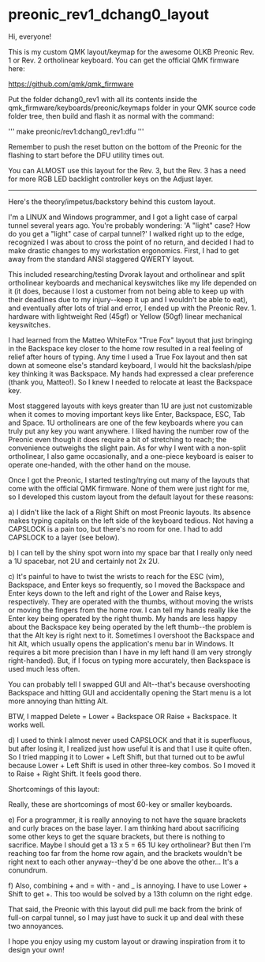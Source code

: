 # preonic_rev1_dchang0_layout

Hi, everyone!

This is my custom QMK layout/keymap for the awesome OLKB Preonic Rev. 1 or Rev. 2 ortholinear keyboard. You can get the official QMK firmware here:

https://github.com/qmk/qmk_firmware

Put the folder dchang0_rev1 with all its contents inside the qmk_firmware/keyboards/preonic/keymaps folder in your QMK source code folder tree, then build and flash it as normal with the command:

'''
make preonic/rev1:dchang0_rev1:dfu
'''

Remember to push the reset button on the bottom of the Preonic for the flashing to start before the DFU utility times out.

You can ALMOST use this layout for the Rev. 3, but the Rev. 3 has a need for more RGB LED backlight controller keys on the Adjust layer. 

-----

Here's the theory/impetus/backstory behind this custom layout.

I'm a LINUX and Windows programmer, and I got a light case of carpal tunnel several years ago. You're probably wondering: 'A "light" case? How do you get a "light" case of carpal tunnel?' I walked right up to the edge, recognized I was about to cross the point of no return, and decided I had to make drastic changes to my workstation ergonomics. First, I had to get away from the standard ANSI staggered QWERTY layout.

This included researching/testing Dvorak layout and ortholinear and split ortholinear keyboards and mechanical keyswitches like my life depended on it (it does, because I lost a customer from not being able to keep up with their deadlines due to my injury--keep it up and I wouldn't be able to eat), and eventually after lots of trial and error, I ended up with the Preonic Rev. 1. hardware with lightweight Red (45gf) or Yellow (50gf) linear mechanical keyswitches. 

I had learned from the Matteo WhiteFox "True Fox" layout that just bringing in the Backspace key closer to the home row resulted in a real feeling of relief after hours of typing. Any time I used a True Fox layout and then sat down at someone else's standard keyboard, I would hit the backslash/pipe key thinking it was Backspace. My hands had expressed a clear preference (thank you, Matteo!). So I knew I needed to relocate at least the Backspace key.

Most staggered layouts with keys greater than 1U are just not customizable when it comes to moving important keys like Enter, Backspace, ESC, Tab and Space. 1U ortholinears are one of the few keyboards where you can truly put any key you want anywhere. I liked having the number row of the Preonic even though it does require a bit of stretching to reach; the convenience outweighs the slight pain. As for why I went with a non-split ortholinear, I also game occasionally, and a one-piece keyboard is eaiser to operate one-handed, with the other hand on the mouse.

Once I got the Preonic, I started testing/trying out many of the layouts that come with the official QMK firmware. None of them were just right for me, so I developed this custom layout from the default layout for these reasons:

a) I didn't like the lack of a Right Shift on most Preonic layouts. Its absence makes typing capitals on the left side of the keyboard tedious. Not having a CAPSLOCK is a pain too, but there's no room for one. I had to add CAPSLOCK to a layer (see below).

b) I can tell by the shiny spot worn into my space bar that I really only need a 1U spacebar, not 2U and certainly not 2x 2U.

c) It's painful to have to twist the wrists to reach for the ESC (vim), Backspace, and Enter keys so frequently, so I moved the Backspace and Enter keys down to the left and right of the Lower and Raise keys, respectively. They are operated with the thumbs, without moving the wrists or moving the fingers from the home row. I can tell my hands really like the Enter key being operated by the right thumb. My hands are less happy about the Backspace key being operated by the left thumb--the problem is that the Alt key is right next to it. Sometimes I overshoot the Backspace and hit Alt, which usually opens the application's menu bar in Windows. It requires a bit more precision than I have in my left hand (I am very strongly right-handed). But, if I focus on typing more accurately, then Backspace is used much less often.

You can probably tell I swapped GUI and Alt--that's because overshooting Backspace and hitting GUI and accidentally opening the Start menu is a lot more annoying than hitting Alt.

BTW, I mapped Delete = Lower + Backspace OR Raise + Backspace. It works well.

d) I used to think I almost never used CAPSLOCK and that it is superfluous, but after losing it, I realized just how useful it is and that I use it quite often. So I tried mapping it to Lower + Left Shift, but that turned out to be awful because Lower + Left Shift is used in other three-key combos. So I moved it to Raise + Right Shift. It feels good there.

Shortcomings of this layout:

Really, these are shortcomings of most 60-key or smaller keyboards.

e) For a programmer, it is really annoying to not have the square brackets and curly braces on the base layer. I am thinking hard about sacrificing some other keys to get the square brackets, but there is nothing to sacrifice. Maybe I should get a 13 x 5 = 65 1U key ortholinear? But then I'm reaching too far from the home row again, and the brackets wouldn't be right next to each other anyway--they'd be one above the other... It's a conundrum.

f) Also, combining + and = with - and _ is annoying. I have to use Lower + Shift to get +. This too would be solved by a 13th column on the right edge.

That said, the Preonic with this layout did pull me back from the brink of full-on carpal tunnel, so I may just have to suck it up and deal with these two annoyances.


I hope you enjoy using my custom layout or drawing inspiration from it to design your own!
